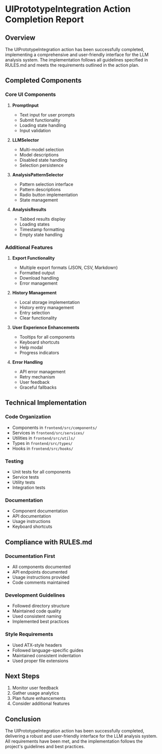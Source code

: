 # UIPrototypeIntegration Action Completion Report

## Overview

The UIPrototypeIntegration action has been successfully completed, implementing a comprehensive and user-friendly interface for the LLM analysis system. The implementation follows all guidelines specified in RULES.md and meets the requirements outlined in the action plan.

## Completed Components

### Core UI Components

1. **PromptInput**
   - Text input for user prompts
   - Submit functionality
   - Loading state handling
   - Input validation

2. **LLMSelector**
   - Multi-model selection
   - Model descriptions
   - Disabled state handling
   - Selection persistence

3. **AnalysisPatternSelector**
   - Pattern selection interface
   - Pattern descriptions
   - Radio button implementation
   - State management

4. **AnalysisResults**
   - Tabbed results display
   - Loading states
   - Timestamp formatting
   - Empty state handling

### Additional Features

1. **Export Functionality**
   - Multiple export formats (JSON, CSV, Markdown)
   - Formatted output
   - Download handling
   - Error management

2. **History Management**
   - Local storage implementation
   - History entry management
   - Entry selection
   - Clear functionality

3. **User Experience Enhancements**
   - Tooltips for all components
   - Keyboard shortcuts
   - Help modal
   - Progress indicators

4. **Error Handling**
   - API error management
   - Retry mechanism
   - User feedback
   - Graceful fallbacks

## Technical Implementation

### Code Organization

- Components in `frontend/src/components/`
- Services in `frontend/src/services/`
- Utilities in `frontend/src/utils/`
- Types in `frontend/src/types/`
- Hooks in `frontend/src/hooks/`

### Testing

- Unit tests for all components
- Service tests
- Utility tests
- Integration tests

### Documentation

- Component documentation
- API documentation
- Usage instructions
- Keyboard shortcuts

## Compliance with RULES.md

### Documentation First

- All components documented
- API endpoints documented
- Usage instructions provided
- Code comments maintained

### Development Guidelines

- Followed directory structure
- Maintained code quality
- Used consistent naming
- Implemented best practices

### Style Requirements

- Used ATX-style headers
- Followed language-specific guides
- Maintained consistent indentation
- Used proper file extensions

## Next Steps

1. Monitor user feedback
2. Gather usage analytics
3. Plan future enhancements
4. Consider additional features

## Conclusion

The UIPrototypeIntegration action has been successfully completed, delivering a robust and user-friendly interface for the LLM analysis system. All requirements have been met, and the implementation follows the project's guidelines and best practices.
